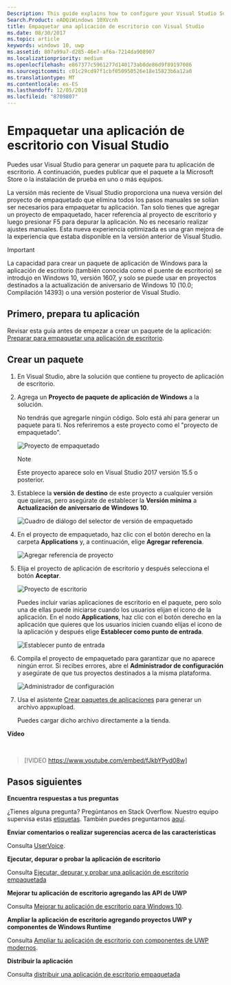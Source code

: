 ```yaml
---
Description: This guide explains how to configure your Visual Studio Solution to edit, debug, and package desktop application.
Search.Product: eADQiWindows 10XVcnh
title: Empaquetar una aplicación de escritorio con Visual Studio
ms.date: 08/30/2017
ms.topic: article
keywords: windows 10, uwp
ms.assetid: 807a99a7-d285-46e7-af6a-7214da908907
ms.localizationpriority: medium
ms.openlocfilehash: e867377c5961277d140173ab0de86d9f89197086
ms.sourcegitcommit: c01c29cd97f1cbf050950526e18e15823b6a12a0
ms.translationtype: MT
ms.contentlocale: es-ES
ms.lasthandoff: 12/05/2018
ms.locfileid: "8709807"
---
```

# <a name="package-a-desktop-application-by-using-visual-studio"></a>Empaquetar una aplicación de escritorio con Visual Studio

Puedes usar Visual Studio para generar un paquete para tu aplicación de escritorio. A continuación, puedes publicar que el paquete a la Microsoft Store o la instalación de prueba en uno o más equipos.

La versión más reciente de Visual Studio proporciona una nueva versión del proyecto de empaquetado que elimina todos los pasos manuales se solían ser necesarios para empaquetar tu aplicación. Tan solo tienes que agregar un proyecto de empaquetado, hacer referencia al proyecto de escritorio y luego presionar F5 para depurar la aplicación. No es necesario realizar ajustes manuales. Esta nueva experiencia optimizada es una gran mejora de la experiencia que estaba disponible en la versión anterior de Visual Studio.

>[!IMPORTANT]
>La capacidad para crear un paquete de aplicación de Windows para la aplicación de escritorio (también conocida como el puente de escritorio) se introdujo en Windows 10, versión 1607, y solo se puede usar en proyectos destinados a la actualización de aniversario de Windows 10 (10.0; Compilación 14393) o una versión posterior de Visual Studio.

## <a name="first-prepare-your-application"></a>Primero, prepara tu aplicación

Revisar esta guía antes de empezar a crear un paquete de la aplicación: [Preparar para empaquetar una aplicación de escritorio](desktop-to-uwp-prepare.md).

<a id="new-packaging-project"/>

## <a name="create-a-package"></a>Crear un paquete

1. En Visual Studio, abre la solución que contiene tu proyecto de aplicación de escritorio.

2. Agrega un **Proyecto de paquete de aplicación de Windows** a la solución.

   No tendrás que agregarle ningún código. Solo está ahí para generar un paquete para ti. Nos referiremos a este proyecto como el "proyecto de empaquetado".

   ![Proyecto de empaquetado](images/desktop-to-uwp/packaging-project.png)

   >[!NOTE]
   >Este proyecto aparece solo en Visual Studio 2017 versión 15.5 o posterior.

3. Establece la **versión de destino** de este proyecto a cualquier versión que quieras, pero asegúrate de establecer la **Versión mínima** a **Actualización de aniversario de Windows 10**.

   ![Cuadro de diálogo del selector de versión de empaquetado](images/desktop-to-uwp/packaging-version.png)

4. En el proyecto de empaquetado, haz clic con el botón derecho en la carpeta **Applications** y, a continuación, elige **Agregar referencia**.

   ![Agregar referencia de proyecto](images/desktop-to-uwp/add-project-reference.png)

5. Elija el proyecto de aplicación de escritorio y después selecciona el botón **Aceptar**.

   ![Proyecto de escritorio](images/desktop-to-uwp/reference-project.png)

   Puedes incluir varias aplicaciones de escritorio en el paquete, pero solo una de ellas puede iniciarse cuando los usuarios elijan el icono de la aplicación. En el nodo **Applications**, haz clic con el botón derecho en la aplicación que quieres que los usuarios inicien cuando elijas el icono de la aplicación y después elige **Establecer como punto de entrada**.

   ![Establecer punto de entrada](images/desktop-to-uwp/entry-point-set.png)

6. Compila el proyecto de empaquetado para garantizar que no aparece ningún error.  Si recibes errores, abre el **Administrador de configuración** y asegúrate de que tus proyectos destinados a la misma plataforma.

   ![Administrador de configuración](images/desktop-to-uwp/config-manager.png)

7. Usa el asistente [Crear paquetes de aplicaciones](../packaging/packaging-uwp-apps.md) para generar un archivo appxupload.

   Puedes cargar dicho archivo directamente a la tienda.

**Vídeo**

&nbsp;
> [!VIDEO https://www.youtube.com/embed/fJkbYPyd08w]

## <a name="next-steps"></a>Pasos siguientes

**Encuentra respuestas a tus preguntas**

¿Tienes alguna pregunta? Pregúntanos en Stack Overflow. Nuestro equipo supervisa estas [etiquetas](http://stackoverflow.com/questions/tagged/project-centennial+or+desktop-bridge). También puedes preguntarnos [aquí](https://social.msdn.microsoft.com/Forums/en-US/home?filter=alltypes&sort=relevancedesc&searchTerm=%5BDesktop%20Converter%5D).

**Enviar comentarios o realizar sugerencias acerca de las características**

Consulta [UserVoice](https://wpdev.uservoice.com/forums/110705-universal-windows-platform/category/161895-desktop-bridge-centennial).

**Ejecutar, depurar o probar la aplicación de escritorio**

Consulta [Ejecutar, depurar y probar una aplicación de escritorio empaquetada](desktop-to-uwp-debug.md)

**Mejorar tu aplicación de escritorio agregando las API de UWP**

Consulta [Mejorar tu aplicación de escritorio para Windows 10](desktop-to-uwp-enhance.md).

**Ampliar la aplicación de escritorio agregando proyectos UWP y componentes de Windows Runtime**

Consulta [Ampliar tu aplicación de escritorio con componentes de UWP modernos](desktop-to-uwp-extend.md).

**Distribuir la aplicación**

Consulta [distribuir una aplicación de escritorio empaquetada](desktop-to-uwp-distribute.md)
